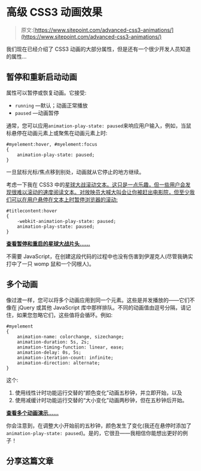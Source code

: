 # 高级 CSS3 动画效果

> 原文:[https://www.sitepoint.com/advanced-css3-animations/](https://www.sitepoint.com/advanced-css3-animations/)

我们现在已经介绍了 CSS3 动画的大部分属性，但是还有一个很少开发人员知道的属性…

## 暂停和重新启动动画

属性可以暂停或恢复动画。它接受:

*   `running` —默认；动画正常播放
*   `paused` —动画暂停

通常，您可以应用`animation-play-state: paused`来响应用户输入，例如，当鼠标悬停在动画元素上或聚焦在动画元素上时:

```
#myelement:hover, #myelement:focus
{
	animation-play-state: paused;
}
```

一旦鼠标光标/焦点移到别处，动画就从它停止的地方继续。

考虑一下我在 CSS3 中的[星球大战滚动文本。这只是一点乐趣，但一些用户会发现很难以滚动的速度阅读文本。对放映员大喊大叫会让你被赶出电影院，但至少我们可以在用户悬停在文本上时暂停浏览器的滚动:](/css3-starwars-scrolling-text/)

```
#titlecontent:hover
{
	-webkit-animation-play-state: paused;
	animation-play-state: paused;
}
```

[**查看暂停和重启的星球大战片头……**](https://blogs.sitepointstatic.com/examples/tech/css3-animations/starwars.html)

不需要 JavaScript，在创建这段代码的过程中也没有伤害到伊渥克人(尽管我确实打中了一只 womp 鼠和一个冈根人)。

## 多个动画

像过渡一样，您可以将多个动画应用到同一个元素。这些是并发播放的——它们不像在 jQuery 或其他 JavaScript 库中那样排队。不同的动画值由逗号分隔，请记住，如果您忽略它们，这些值将会循环。例如:

```
#myelement
{
	animation-name: colorchange, sizechange;
	animation-duration: 5s, 2s;
	animation-timing-function: linear, ease;
	animation-delay: 0s, 5s;
	animation-iteration-count: infinite;
	animation-direction: alternate;
}
```

这个:

1.  使用线性计时功能运行交替的“颜色变化”动画五秒钟，并立即开始，以及
2.  使用减缓计时功能运行交替的“大小变化”动画两秒钟，但在五秒钟后开始。

[**查看多个动画演示……**](https://blogs.sitepointstatic.com/examples/tech/css3-animations/example2.html)

你会注意到，在调整大小开始前的五秒钟，颜色发生了变化(我还在悬停时添加了`animation-play-state: paused`)。是的，它很丑——我相信你能想出更好的例子！

## 分享这篇文章